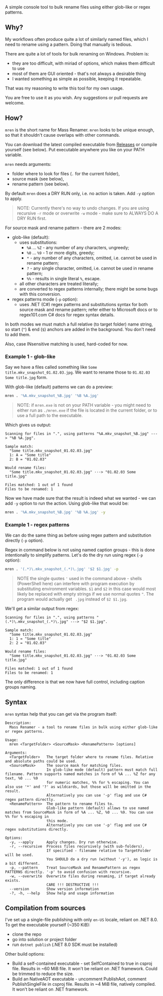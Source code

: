 A simple console tool to bulk rename files using either glob-like or regex patterns.

## Why?

My workflows often produce quite a lot of similarly named files, which I need to rename using a pattern. Doing that manually is tedious.

There are quite a lot of tools for bulk renaming on Windows. Problem is:
 - they are too difficult, with miriad of options, which makes them difficult to use
 - most of them are GUI oriented - that's not always a desirable thing
 - I wanted something as simple as possible, keeping it repeatable.

That was my reasoning to write this tool for my own usage.

You are free to use it as you wish. Any suggestions or pull requests are welcome.

## How?

`mren` is the short name for Mass Renamer. `mren` looks to be unique enough, so that it shouldn't cause overlaps with other commands.

You can download the latest compiled executable from [Releases](https://github.com/CHerSun/Mass-Renamer/releases/latest) or compile yourself (see below). Put executable anywhere you like on your PATH variable.

`mren` needs arguments:

- folder where to look for files (`.` for the current folder),
- source mask (see below),
- rename pattern (see below).

By default `mren` does a DRY RUN only, i.e. no action is taken. Add `-y` option to apply.

> NOTE: Currently there's no way to undo changes. If you are using recursive `-r` mode or overwrite `-w` mode - make sure to ALWAYS DO A DRY RUN first.

For source mask and rename pattern - there are 2 modes:

- glob-like (default):
  - uses substitutions:
    - `%A` ... `%Z` - any number of any characters, ungreedy;
    - `%0` ... `%9` - 1 or more digits, greedy;
    - `*` - any number of any characters, omitted, i.e. cannot be used in rename pattern;
    - `?` - any single character, omitted, i.e. cannot be used in rename pattern;
    - `%%` - results in single literal `%`, escape.
  - all other characters are treated literally;
  - are converted to regex patterns internally; there might be some bugs with this conversion.
- regex patterns mode (`-p` option):
  - uses .NET (C#) regex patterns and substitutions syntax for both source mask and rename pattern; refer either to Microsoft docs or to regex101.com C# docs for regex syntax details.

In both modes we must match a full relative (to target folder) name string, so start (`^`) & end (`$`) anchors are added in the background. You don't need to add them.

Also, case INsensitive matching is used, hard-coded for now.

### Example 1 - glob-like

Say we have a files called something like `Some title.mkv_snapshot_01.02.03.jpg`. We want to rename those to `01.02.03 Some title.jpg` form.

With glob-like (default) patterns we can do a preview:

```sh
mren . '%A.mkv_snapshot_%B.jpg' '%B %A.jpg'
```

> NOTE: if `mren.exe` is not on your PATH variable - you might need to either run as `./mren.exe` if the file is located in the current folder, or to use a full path to the executable.

Which gives us output:

```
Scanning for files in ".", using patterns "%A.mkv_snapshot_%B.jpg" ---> "%B %A.jpg".

Sample match:
  "Some title.mkv_snapshot_01.02.03.jpg"
  1: A = "Some title"
  2: B = "01.02.03"

Would rename files:
  "Some title.mkv_snapshot_01.02.03.jpg" ···> "01.02.03 Some title.jpg"

Files matched: 1 out of 1 found
Files to be renamed: 1
```

Now we have made sure that the result is indeed what we wanted - we can add `-y` option to run the action. Using glob-like that would be:

```sh
mren . '%A.mkv_snapshot_%B.jpg' '%B %A.jpg' -y
```

### Example 1 - regex patterns

We can do the same thing as before using regex pattern and substitution directly (`-p` option).

Regex in command below is not using named caption groups - this is done intentionally to simplify patterns. Let's do the dry run using regex (`-p` option):

```sh
mren . '(.*)\.mkv_snapshot_(.*)\.jpg' '$2 $1.jpg' -p
```

> NOTE the single quotes `'` used in the command above - shells (PowerShell here) can interfere with program execution by substituting environment variables. `$1` and `$2` in this case would most likely be replaced with empty strings if we use normal quotes `"`. The program would actually get ` .jpg` instead of `$2 $1.jpg`.

We'll get a similar output from regex:

```
Scanning for files in ".", using patterns "(.*)\.mkv_snapshot_(.*)\.jpg" ---> "$2 $1.jpg".

Sample match:
  "Some title.mkv_snapshot_01.02.03.jpg"
  1: 1 = "Some title"
  2: 2 = "01.02.03"

Would rename files:
  "Some title.mkv_snapshot_01.02.03.jpg" ···> "01.02.03 Some title.jpg"

Files matched: 1 out of 1 found
Files to be renamed: 1
```

The only difference is that we now have full control, including caption groups naming.

## Syntax

`mren` syntax help that you can get via the program itself:

```
Description:
  Mass Renamer - a tool to rename files in bulk using either glob-like or regex patterns.

Usage:
  mren <TargetFolder> <SourceMask> <RenamePattern> [options]

Arguments:
  <TargetFolder>   The target folder where to rename files. Relative and absolute paths could be used.
  <SourceMask>     The source mask for matching files.
                   In glob-like mode (default) pattern must match full filename. Pattern supports named matches in form of %A ... %Z for any text, %0 ... %9
                   for numeric matches, %% for % escaping. You can also use '*' and '?' as wildcards, but those will be omitted in the result.
                   Alternatively you can use '-p' flag and use C# regex pattern directly.
  <RenamePattern>  The pattern to rename files to.
                   Glob-like pattern (default) allows to use named matches from SourceMask in form of %A ... %Z, %0 ... %9. You can use %% for % escaping in
                   this mode.
                   Alternatively you can use '-p' flag and use C# regex substitutions directly.

Options:
  -y, --apply      Apply changes. Dry run otherwise.
  -r, --recursive  Process files recursively (with sub-folders).
                   If specified - filename relative to TargetFolder will be used.
                   You SHOULD do a dry run (without '-y'), as logic is a bit different.
  -p, --pattern    Treat SourceMask and RenamePattern as regex PATTERNS directly. '-p' to avoid confusion with recursive.
  -w, --overwrite  Overwrite files during renaming, if target already exists.
                   CARE !!! DESTRUCTIVE !!!
  --version        Show version information
  -?, -h, --help   Show help and usage information
```

## Compilation from sources

I've set up a single-file publishing with only `en-US` locale, reliant on .NET 8.0. To get the executable yourself (~350 KiB):

- clone the repo
- go into solution or project folder
- run `dotnet publish` (.NET 8.0 SDK must be installed)

Other build options:

- Build a self-contained executable - set SelfContained to true in csproj file. Results in ~60 MiB file. It won't be reliant on .NET framework. Could be trimmed to reduce the size.
- Build an NativeAOT executable - uncomment PublishAot, comment PublishSingleFile in csproj file. Results in ~4 MiB file, natively compiled. It won't be reliant on .NET framework.
